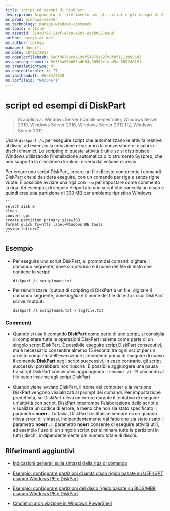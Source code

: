 ```yaml
---
title: script ed esempi di DiskPart
description: Argomento di riferimento per gli script e gli esempi di DiskPart su come automatizzare le attività correlate al disco, ad esempio la creazione di volumi o la conversione di dischi in dischi dinamici.
ms.prod: windows-server
ms.technology: manage-windows-commands
ms.topic: article
ms.assetid: 319c0795-11df-47c8-b203-eadb0577ee0d
author: coreyp-at-msft
ms.author: coreyp
manager: dongill
ms.date: 10/16/2017
ms.openlocfilehash: 546f867b2cde199f54975a127b0faf11130996d2
ms.sourcegitcommit: 5e313a004663adb54c90962cfdad9ae889246151
ms.translationtype: MT
ms.contentlocale: it-IT
ms.lasthandoff: 06/04/2020
ms.locfileid: "84354671"
---
```

# <a name="diskpart-scripts-and-examples"></a>script ed esempi di DiskPart

> Si applica a: Windows Server (canale semestrale), Windows Server 2019, Windows Server 2016, Windows Server 2012 R2, Windows Server 2012

Usare `diskpart /s` per eseguire script che automatizzano le attività relative al disco, ad esempio la creazione di volumi o la conversione di dischi in dischi dinamici. Lo scripting di queste attività è utile se si distribuisce Windows utilizzando l'installazione automatica o lo strumento Sysprep, che non supporta la creazione di volumi diversi dal volume di avvio.

Per creare uno script DiskPart, creare un file di testo contenente i comandi DiskPart che si desidera eseguire, con un comando per riga e senza righe vuote. È possibile avviare una riga con `rem` per impostare come commento la riga. Ad esempio, di seguito è riportato uno script che cancella un disco e quindi crea una partizione di 300 MB per ambiente ripristino Windows:

    ```
    select disk 0
    clean
    convert gpt
    create partition primary size=300
    format quick fs=ntfs label=Windows RE tools
    assign letter=T
    ```

## <a name="examples"></a>Esempio

- Per eseguire uno script DiskPart, al prompt dei comandi digitare il comando seguente, dove *scriptname* è il nome del file di testo che contiene lo script:

    ```
    diskpart /s scriptname.txt
    ```

- Per reindirizzare l'output di scripting di DiskPart a un file, digitare il comando seguente, dove *logfile* è il nome del file di testo in cui DiskPart scrive l'output:

    ```
    diskpart /s scriptname.txt > logfile.txt
    ```

### <a name="remarks"></a>Commenti

- Quando si usa il comando **DiskPart** come parte di uno script, si consiglia di completare tutte le operazioni DiskPart insieme come parte di un singolo script DiskPart. È possibile eseguire script DiskPart consecutivi, ma è necessario consentire almeno 15 secondi tra ogni script per un arresto completo dell'esecuzione precedente prima di eseguire di nuovo il comando **DiskPart** negli script successivi. In caso contrario, gli script successivi potrebbero non riuscire. È possibile aggiungere una pausa tra script DiskPart consecutivi aggiungendo il `timeout /t 15` comando al file batch insieme agli script DiskPart.

- Quando viene avviato DiskPart, il nome del computer e la versione DiskPart vengono visualizzati al prompt dei comandi. Per impostazione predefinita, se DiskPart rileva un errore durante il tentativo di eseguire un'attività con script, DiskPart interrompe l'elaborazione dello script e visualizza un codice di errore, a meno che non sia stato specificato il parametro **noerr** . Tuttavia, DiskPart restituisce sempre errori quando rileva errori di sintassi, indipendentemente dal fatto che sia stato usato il parametro **noerr** . Il parametro **noerr** consente di eseguire attività utili, ad esempio l'uso di un singolo script per eliminare tutte le partizioni in tutti i dischi, indipendentemente dal numero totale di dischi.

## <a name="additional-references"></a>Riferimenti aggiuntivi

- [Indicazioni generali sulla sintassi della riga di comando](command-line-syntax-key.md)

- [Esempio: configurare partizioni di unità disco rigido basate su UEFI/GPT usando Windows PE e DiskPart](https://docs.microsoft.com/previous-versions/windows/it-pro/windows-8.1-and-8/hh825686(v=win.10))

- [Esempio: configurare partizioni del disco rigido basate su BIOS/MBR usando Windows PE e DiskPart](https://docs.microsoft.com/previous-versions/windows/it-pro/windows-8.1-and-8/hh825677(v=win.10))

- [Cmdlet di archiviazione in Windows PowerShell](https://docs.microsoft.com/powershell/module/storage/?view=win10-ps)
